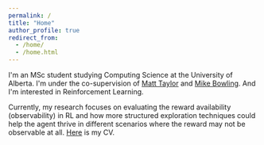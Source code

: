 ```yaml
---
permalink: /
title: "Home"
author_profile: true
redirect_from: 
  - /home/
  - /home.html
---
```


I'm an MSc student studying Computing Science at the University of Alberta. I'm under the co-supervision of 
[Matt Taylor](https://drmatttaylor.net/) and [Mike Bowling](http://webdocs.cs.ualberta.ca/~bowling/).
And I'm interested in Reinforcement Learning.

Currently, my research focuses on evaluating the reward availability (observability) in RL and how more structured exploration techniques could help the agent thrive in different scenarios where the reward may not be observable at all.
[Here](/pdfs/CV.pdf) is my CV.

